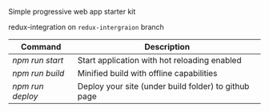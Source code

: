 Simple progressive web app starter kit

redux-integration on `redux-intergraion` branch

Command|Description
--- | ---
*npm run start*|Start application with hot reloading enabled
*npm run build*|Minified build with offline capabilities
*npm run deploy*|Deploy your site (under build folder) to github page

